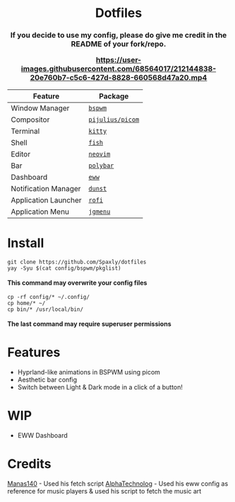 <h1 align="center">Dotfiles</h1>

<h3 align="center">If you decide to use my config, please do give me credit in the README of your fork/repo.</center>
<br>

https://user-images.githubusercontent.com/68564017/212144838-20e760b7-c5c6-427d-8828-660568d47a20.mp4

| Feature              | Package                                                 |
| -------------------- | ------------------------------------------------------- |
| Window Manager       | [`bspwm`](https://github.com/baskerville/bspwm)         |
| Compositor           | [`pijulius/picom`](https://github.com/pijulius/picom)   |
| Terminal             | [`kitty`](https://github.com/kovidgoyal/kitty)          |
| Shell                | [`fish`](https://www.fishshell.com/)                    |
| Editor               | [`neovim`](https://github.com/neovim/neovim)            |
| Bar                  | [`polybar`](https://github.com/polybar/polybar)         |
| Dashboard            | [`eww`](https://github.com/elkowar/eww)                 |
| Notification Manager | [`dunst`](https://github.com/dunst-project/dunst)       |
| Application Launcher | [`rofi`](https://github.com/davatorium/rofi)            |
| Application Menu     | [`jgmenu`](https://github.com/johanmalm/jgmenu)         |

# Install
```git clone https://github.com/Spaxly/dotfiles```
<br>
```yay -Syu $(cat config/bspwm/pkglist)```
<br>
<br>
**This command may overwrite your config files**
<br>
<br>
```cp -rf config/* ~/.config/``` 
<br>
```cp home/* ~/```
<br>
```cp bin/* /usr/local/bin/```
<br>
<br>
**The last command may require superuser permissions**

# Features
* Hyprland-like animations in BSPWM using picom
* Aesthetic bar config
* Switch between Light & Dark mode in a click of a button!

# WIP
* EWW Dashboard

# Credits

<a href="https://github.com/Manas140">Manas140</a> - Used his fetch script 
<a href="https://github.com/AlphaTechnolog/">AlphaTechnolog</a> - Used his eww config as reference for music players & used his script to fetch the music art
